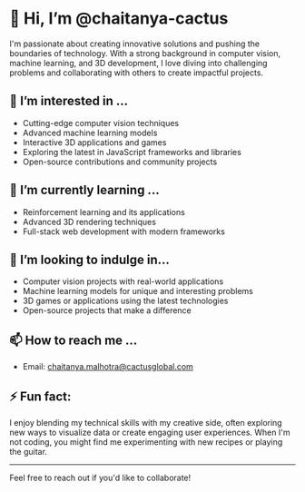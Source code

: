 # 👋 Hi, I’m @chaitanya-cactus

I'm passionate about creating innovative solutions and pushing the boundaries of technology. With a strong background in computer vision, machine learning, and 3D development, I love diving into challenging problems and collaborating with others to create impactful projects.

## 👀 I’m interested in ...
- Cutting-edge computer vision techniques
- Advanced machine learning models
- Interactive 3D applications and games
- Exploring the latest in JavaScript frameworks and libraries
- Open-source contributions and community projects

## 🌱 I’m currently learning ...
- Reinforcement learning and its applications
- Advanced 3D rendering techniques
- Full-stack web development with modern frameworks

## 💞️ I’m looking to indulge in...
- Computer vision projects with real-world applications
- Machine learning models for unique and interesting problems
- 3D games or applications using the latest technologies
- Open-source projects that make a difference

## 📫 How to reach me ...
- Email: [chaitanya.malhotra@cactusglobal.com](mailto:chaitanya.malhotra@cactusglobal.com)

## ⚡ Fun fact:
I enjoy blending my technical skills with my creative side, often exploring new ways to visualize data or create engaging user experiences. When I'm not coding, you might find me experimenting with new recipes or playing the guitar.

---

Feel free to reach out if you'd like to collaborate!

